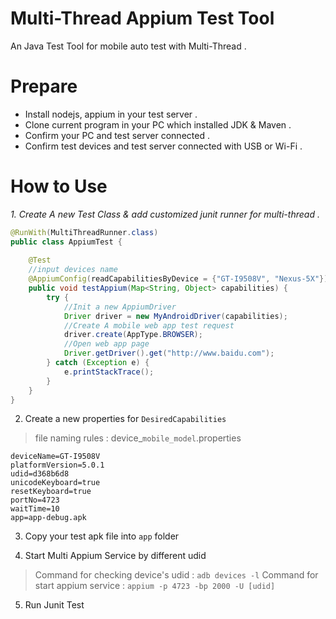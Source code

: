 # Multi-Thread Appium Test Tool

An Java Test Tool for mobile auto test with Multi-Thread .


# Prepare
* Install nodejs, appium in your test server .
* Clone current program in your PC which installed JDK & Maven .
* Confirm your PC and test server connected .
* Confirm test devices and test server connected with USB or Wi-Fi .


# How to Use
*1. Create A new Test Class & add customized junit runner for multi-thread .*
```java
@RunWith(MultiThreadRunner.class)
public class AppiumTest {
	
	@Test
	//input devices name
	@AppiumConfig(readCapabilitiesByDevice = {"GT-I9508V", "Nexus-5X"})
	public void testAppium(Map<String, Object> capabilities) {
		try {
			//Init a new AppiumDriver
			Driver driver = new MyAndroidDriver(capabilities);
			//Create A mobile web app test request 
			driver.create(AppType.BROWSER);
			//Open web app page 
			Driver.getDriver().get("http://www.baidu.com");
		} catch (Exception e) {
			e.printStackTrace();
		}
	}
}
```
2. Create a new properties for `DesiredCapabilities`
> file naming rules : device_`mobile_model`.properties

```
deviceName=GT-I9508V
platformVersion=5.0.1
udid=d368b6d8
unicodeKeyboard=true
resetKeyboard=true
portNo=4723
waitTime=10
app=app-debug.apk
```

3. Copy your test apk file into `app` folder 

4. Start Multi Appium Service by different udid
> Command for checking device's udid : `adb devices -l`
> Command for start appium service : `appium -p 4723 -bp 2000 -U [udid]`

5. Run Junit Test 

